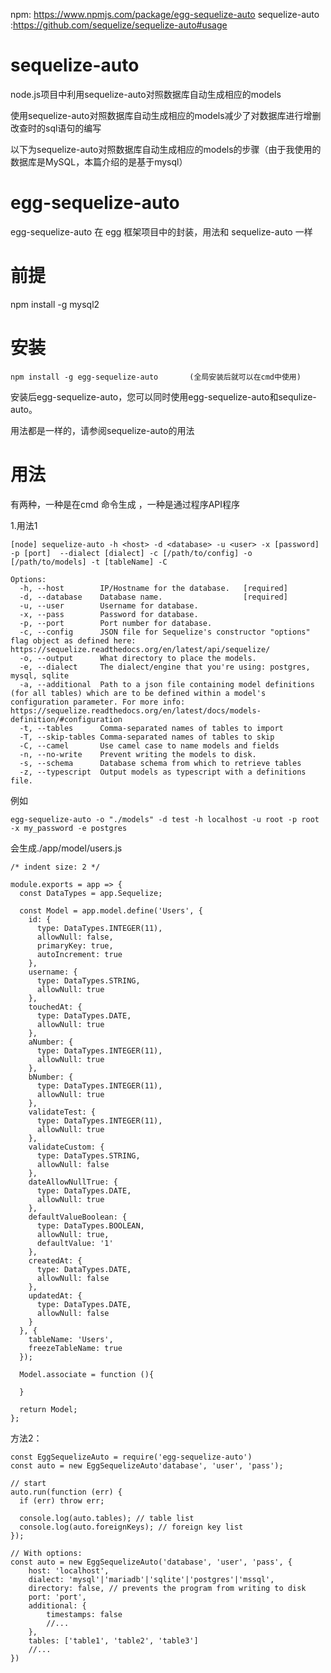 
npm: https://www.npmjs.com/package/egg-sequelize-auto
sequelize-auto :https://github.com/sequelize/sequelize-auto#usage

# sequelize-auto

node.js项目中利用sequelize-auto对照数据库自动生成相应的models

使用sequelize-auto对照数据库自动生成相应的models减少了对数据库进行增删改查时的sql语句的编写

以下为sequelize-auto对照数据库自动生成相应的models的步骤（由于我使用的数据库是MySQL，本篇介绍的是基于mysql）


# egg-sequelize-auto

egg-sequelize-auto 在 egg 框架项目中的封装，用法和 sequelize-auto 一样

# 前提

npm install -g mysql2

# 安装

```
npm install -g egg-sequelize-auto       (全局安装后就可以在cmd中使用)
```

安装后egg-sequelize-auto，您可以同时使用egg-sequelize-auto和sequlize-auto。

用法都是一样的，请参阅sequelize-auto的用法

# 用法

有两种，一种是在cmd 命令生成 ，一种是通过程序API程序

1.用法1

```
[node] sequelize-auto -h <host> -d <database> -u <user> -x [password] -p [port]  --dialect [dialect] -c [/path/to/config] -o [/path/to/models] -t [tableName] -C

Options:
  -h, --host        IP/Hostname for the database.   [required]
  -d, --database    Database name.                  [required]
  -u, --user        Username for database.
  -x, --pass        Password for database.
  -p, --port        Port number for database.
  -c, --config      JSON file for Sequelize's constructor "options" flag object as defined here: https://sequelize.readthedocs.org/en/latest/api/sequelize/
  -o, --output      What directory to place the models.
  -e, --dialect     The dialect/engine that you're using: postgres, mysql, sqlite
  -a, --additional  Path to a json file containing model definitions (for all tables) which are to be defined within a model's configuration parameter. For more info: https://sequelize.readthedocs.org/en/latest/docs/models-definition/#configuration
  -t, --tables      Comma-separated names of tables to import
  -T, --skip-tables Comma-separated names of tables to skip
  -C, --camel       Use camel case to name models and fields
  -n, --no-write    Prevent writing the models to disk.
  -s, --schema      Database schema from which to retrieve tables
  -z, --typescript  Output models as typescript with a definitions file.
```
例如

```
egg-sequelize-auto -o "./models" -d test -h localhost -u root -p root -x my_password -e postgres
```

会生成./app/model/users.js

```
/* indent size: 2 */

module.exports = app => {
  const DataTypes = app.Sequelize;

  const Model = app.model.define('Users', {
    id: {
      type: DataTypes.INTEGER(11),
      allowNull: false,
      primaryKey: true,
      autoIncrement: true
    },
    username: {
      type: DataTypes.STRING,
      allowNull: true
    },
    touchedAt: {
      type: DataTypes.DATE,
      allowNull: true
    },
    aNumber: {
      type: DataTypes.INTEGER(11),
      allowNull: true
    },
    bNumber: {
      type: DataTypes.INTEGER(11),
      allowNull: true
    },
    validateTest: {
      type: DataTypes.INTEGER(11),
      allowNull: true
    },
    validateCustom: {
      type: DataTypes.STRING,
      allowNull: false
    },
    dateAllowNullTrue: {
      type: DataTypes.DATE,
      allowNull: true
    },
    defaultValueBoolean: {
      type: DataTypes.BOOLEAN,
      allowNull: true,
      defaultValue: '1'
    },
    createdAt: {
      type: DataTypes.DATE,
      allowNull: false
    },
    updatedAt: {
      type: DataTypes.DATE,
      allowNull: false
    }
  }, {
    tableName: 'Users',
    freezeTableName: true
  });

  Model.associate = function (){

  }

  return Model;
};
```



方法2：

```
const EggSequelizeAuto = require('egg-sequelize-auto')
const auto = new EggSequelizeAuto'database', 'user', 'pass');
 
// start 
auto.run(function (err) {
  if (err) throw err;
 
  console.log(auto.tables); // table list
  console.log(auto.foreignKeys); // foreign key list
});
 
// With options:
const auto = new EggSequelizeAuto('database', 'user', 'pass', {
    host: 'localhost',
    dialect: 'mysql'|'mariadb'|'sqlite'|'postgres'|'mssql',
    directory: false, // prevents the program from writing to disk
    port: 'port',
    additional: {
        timestamps: false
        //...
    },
    tables: ['table1', 'table2', 'table3']
    //...
})
```